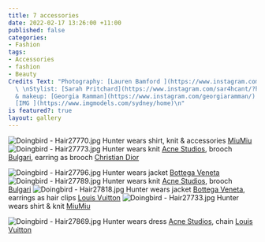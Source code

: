 ```yaml
---
title: 7 accessories
date: 2022-02-17 13:26:00 +11:00
published: false
categories:
- Fashion
tags:
- Accessories
- fashion
- Beauty
Credits Text: "Photography: [Lauren Bamford ](https://www.instagram.com/laurenbamford/)
  \ \nStylist: [Sarah Pritchard](https://www.instagram.com/sar4hcant/?hl=en)  \nHair
  & makeup: [Georgia Ramman](https://www.instagram.com/georgiaramman/) \nTalent: Hunter
  [IMG ](https://www.imgmodels.com/sydney/home)\n"
is featured?: true
layout: gallery
---
```



![Doingbird - Hair27770.jpg](/uploads/Doingbird%20-%20Hair27770.jpg)
Hunter wears shirt, knit & accessories [MiuMiu ](https://www.miumiu.com/au/en.html)
![Doingbird - Hair27773.jpg](/uploads/Doingbird%20-%20Hair27773.jpg)
Hunter wears knit [Acne Studios](https://www.acnestudios.com/au/en/home), brooch [Bulgari](https://www.bulgari.com/en-au/), earring as brooch [Christian Dior](https://www.dior.com/en_au)


![Doingbird - Hair27796.jpg](/uploads/Doingbird%20-%20Hair27796.jpg)
Hunter wears jacket [Bottega Veneta](https://www.bottegaveneta.com/en-au)
![Doingbird - Hair27789.jpg](/uploads/Doingbird%20-%20Hair27789.jpg)
Hunter wears knit [Acne Studios](https://www.acnestudios.com/au/en/home), brooch [Bulgari](https://www.bulgari.com/en-au/)
![Doingbird - Hair27818.jpg](/uploads/Doingbird%20-%20Hair27818.jpg)
Hunter wears jacket [Bottega Veneta](https://www.bottegaveneta.com/en-au), earrings as hair clips [Louis Vuitton](https://au.louisvuitton.com/eng-au/homepage)
![Doingbird - Hair27733.jpg](/uploads/Doingbird%20-%20Hair27733.jpg)
Hunter wears shirt & knit [MiuMiu ](https://www.miumiu.com/au/en.html)


![Doingbird - Hair27869.jpg](/uploads/Doingbird%20-%20Hair27869.jpg)
Hunter wears dress [Acne Studios](https://www.acnestudios.com/au/en/home), chain [Louis Vuitton](https://au.louisvuitton.com/eng-au/homepage)

